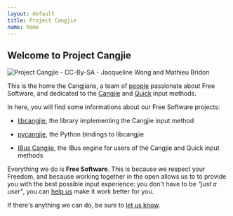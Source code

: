 ```yaml
---
layout: default
title: Project Cangjie
name: home
---
```


## Welcome to Project Cangjie

<img src="{{ site.url }}/images/cangjie-without-codes.png"
     alt="Project Cangjie - CC-By-SA - Jacqueline Wong and Mathieu Bridon"
     title="Project Cangjie - CC-By-SA - Jacqueline Wong and Mathieu Bridon"
     id="cangjie_home" />

This is the home the Cangjians, a team of [people](people.html) passionate
about Free Software, and dedicated to the
[Cangjie](https://en.wikipedia.org/wiki/Cangjie_input_method) and
[Quick](https://en.wikipedia.org/wiki/Simplified_Cangjie) input methods.

In here, you will find some informations about our Free Software projects:

* [libcangjie](/projects/libcangjie/), the library implementing the
  Cangjie input method

* [pycangjie](/projects/pycangjie/), the Python bindings to libcangjie

* [IBus Cangjie](/projects/ibus-cangjie/), the IBus engine for users of the
  Cangjie and Quick input methods

Everything we do is **Free Software**. This is because we respect your
Freedom, and because working together in the open allows us to to provide you
with the best possible input experience: you don't have to be *"just a user"*,
you can [help us](contribute.html) make it work better for you.

If there's anything we can do, be sure to [let us know](contact.html).
